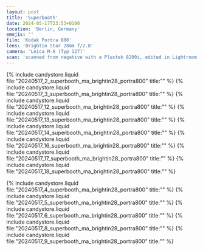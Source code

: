 ```yaml
---
layout: post
title: 'Superbooth'
date: 2024-05-17T23:53+0100
location: 'Berlin, Germany'
emojis: ''
film: 'Kodak Portra 800'
lens: 'Brightin Star 28mm f/2.8'
camera: 'Leica M-A (Typ 127)'
scan: 'scanned from negative with a Plustek 8200i, edited in Lightroom'
---
```


{% include candystore.liquid file:"20240517_2_superbooth_ma_brightin28_portra800" title:"" %}
{% include candystore.liquid file:"20240517_3_superbooth_ma_brightin28_portra800" title:"" %}
{% include candystore.liquid file:"20240517_12_superbooth_ma_brightin28_portra800" title:"" %}
{% include candystore.liquid file:"20240517_13_superbooth_ma_brightin28_portra800" title:"" %}
{% include candystore.liquid file:"20240517_14_superbooth_ma_brightin28_portra800" title:"" %}
{% include candystore.liquid file:"20240517_16_superbooth_ma_brightin28_portra800" title:"" %}
{% include candystore.liquid file:"20240517_17_superbooth_ma_brightin28_portra800" title:"" %}
{% include candystore.liquid file:"20240517_18_superbooth_ma_brightin28_portra800" title:"" %}

{% include candystore.liquid file:"20240517_4_superbooth_ma_brightin28_portra800" title:"" %}
{% include candystore.liquid file:"20240517_5_superbooth_ma_brightin28_portra800" title:"" %}
{% include candystore.liquid file:"20240517_6_superbooth_ma_brightin28_portra800" title:"" %}
{% include candystore.liquid file:"20240517_8_superbooth_ma_brightin28_portra800" title:"" %}
{% include candystore.liquid file:"20240517_9_superbooth_ma_brightin28_portra800" title:"" %}